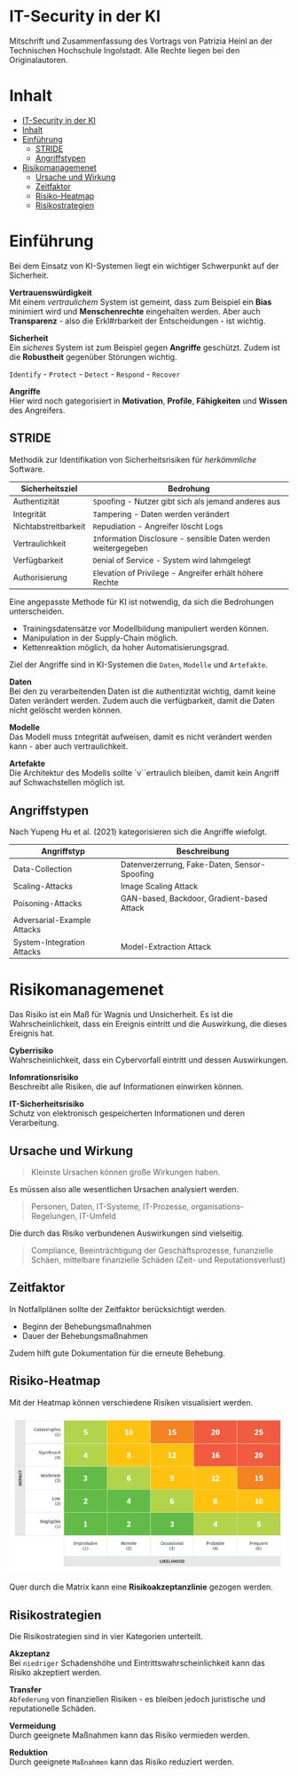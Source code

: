 # IT-Security in der KI
Mitschrift und Zusammenfassung des Vortrags von Patrizia Heinl an der Technischen Hochschule Ingolstadt. Alle Rechte liegen bei den Originalautoren. 

# Inhalt 
- [IT-Security in der KI](#it-security-in-der-ki)
- [Inhalt](#inhalt)
- [Einführung](#einführung)
  - [STRIDE](#stride)
  - [Angriffstypen](#angriffstypen)
- [Risikomanagemenet](#risikomanagemenet)
  - [Ursache und Wirkung](#ursache-und-wirkung)
  - [Zeitfaktor](#zeitfaktor)
  - [Risiko-Heatmap](#risiko-heatmap)
  - [Risikostrategien](#risikostrategien)

# Einführung
Bei dem Einsatz von KI-Systemen liegt ein wichtiger Schwerpunkt auf der Sicherheit.

**Vertrauenswürdigkeit** <br>
Mit einem _vertraulichem_ System ist gemeint, dass zum Beispiel ein **Bias** minimiert wird und **Menschenrechte** eingehalten werden. Aber auch **Transparenz** - also die Erkl#rbarkeit der Entscheidungen - ist wichtig.

**Sicherheit** <br>
Ein _sicheres_ System ist zum Beispiel gegen **Angriffe** geschützt. Zudem ist die **Robustheit** gegenüber Störungen wichtig. 

`Identify` - `Protect` - `Detect` - `Respond` - `Recover`

**Angriffe** <br>
Hier wird noch gategorisiert in **Motivation**, **Profile**, **Fähigkeiten** und **Wissen** des Angreifers.

## STRIDE
Methodik zur Identifikation von Sicherheitsrisiken für _herkömmliche_ Software.

| Sicherheitsziel | Bedrohung |
| --------------- | --------- |
| Authentizität | `S`poofing - Nutzer gibt sich als jemand anderes aus |
| Integrität | `T`ampering - Daten werden verändert |
| Nichtabstreitbarkeit | `R`epudiation - Angreifer löscht Logs |
| Vertraulichkeit | `I`nformation Disclosure - sensible Daten werden weitergegeben |
| Verfügbarkeit | `D`enial of Service - System wird lahmgelegt |
| Authorisierung | `E`levation of Privilege - Angreifer erhält höhere Rechte |

Eine angepasste Methode für KI ist notwendig, da sich die Bedrohungen unterscheiden.

- Trainingsdatensätze vor Modellbildung manipuliert werden können.
- Manipulation in der Supply-Chain möglich.
- Kettenreaktion möglich, da hoher Automatisierungsgrad.

Ziel der Angriffe sind in KI-Systemen die `Daten`, `Modelle` und `Artefakte`.

**Daten** <br>
Bei den zu verarbeitenden Daten ist die `A`uthentizität wichtig, damit keine Daten verändert werden. Zudem auch die `V`erfügbarkeit, damit die Daten nicht gelöscht werden können.

**Modelle** <br>
Das Modell muss `I`ntegrität aufweisen, damit es nicht verändert werden kann - aber auch `V`ertraulichkeit. 

**Artefakte** <br>
Die Architektur des Modells sollte `v``ertraulich bleiben, damit kein Angriff auf Schwachstellen möglich ist. 

## Angriffstypen
Nach Yupeng Hu et al. (2021) kategorisieren sich die Angriffe wiefolgt. 

| Angriffstyp | Beschreibung |
| ----------- | ------------ |
| Data-Collection | Datenverzerrung, Fake-Daten, Sensor-Spoofing | 
| Scaling-Attacks | Image Scaling Attack | 
| Poisoning-Attacks | GAN-based, Backdoor, Gradient-based Attack |
| Adversarial-Example Attacks |  |
|  System-Integration Attacks | Model-Extraction Attack | 

<!-- 
richtig kürzen 
-->

# Risikomanagemenet
Das Risiko ist ein Maß für Wagnis und Unsicherheit. Es ist die Wahrscheinlichkeit, dass ein Ereignis eintritt und die Auswirkung, die dieses Ereignis hat.

**Cyberrisiko** <br>
Wahrscheinlichkeit, dass ein Cybervorfall eintritt und dessen Auswirkungen. 

**Infomrationsrisiko** <br>
Beschreibt alle Risiken, die auf Informationen einwirken können. 

**IT-Sicherheitsrisiko** <br>
Schutz von elektronisch gespeicherten Informationen und deren Verarbeitung. 

## Ursache und Wirkung

> Kleinste Ursachen können große Wirkungen haben. 

Es müssen also alle wesentlichen Ursachen analysiert werden. 

> Personen, Daten, IT-Systeme, IT-Prozesse, organisations-Regelungen, IT-Umfeld

Die durch das Risiko verbundenen Auswirkungen sind vielseitig. 

> Compliance, Beeinträchtigung der Geschäftsprozesse, funanzielle Schäen, mittelbare finanzielle Schäden (Zeit- und Reputationsverlust)

## Zeitfaktor
In Notfallplänen sollte der Zeitfaktor berücksichtigt werden.

- Beginn der Behebungsmaßnahmen
- Dauer der Behebungsmaßnahmen

Zudem hilft gute Dokumentation für die erneute Behebung.

## Risiko-Heatmap
Mit der Heatmap können verschiedene Risiken visualisiert werden.

<img src="resources/ski/01_risiko_heatmap.png" width="500" alt="Risiko-Heatmap" source="https://www.techtarget.com/searchsecurity/definition/risk-map-risk-heat-map"/>

Quer durch die Matrix kann eine **Risikoakzeptanzlinie** gezogen werden.

<!-- 
Übung mit Risiko-Heatmap
S. 20
-->

## Risikostrategien
Die Risikostrategien sind in vier Kategorien unterteilt.

**Akzeptanz** <br>
Bei `niedriger` Schadenshöhe und Eintrittswahrscheinlichkeit kann das Risiko akzeptiert werden.

**Transfer** <br>
`Abfederung` von finanziellen Risiken - es bleiben jedoch juristische und reputationelle Schäden. 

**Vermeidung** <br>
Durch geeignete Maßnahmen kann das Risiko vermieden werden.

**Reduktion** <br>
Durch geeignete `Maßnahmen` kann das Risiko reduziert werden.

<!--
Versicherung von KI-Risiken
-->
